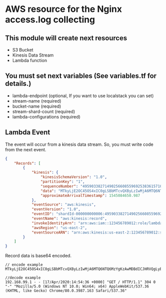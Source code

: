 # AWS resource for the Nginx access.log collecting 

## This module will create next resources
- S3 Bucket
- Kinesis Data Stream
- Lambda function

## You must set next variables (See variables.tf for details.)
- lambda-endpoint (optional, If you want to use localstack you can set)
- stream-name (required)
- bucket-name (required)
- stream-shard-count (required)
- lambda-configurations (required)

## Lambda Event
The event will occur from a kinesis data stream. So, you must write code from the next event.
```json
{
    "Records": [
        {
            "kinesis": {
                "kinesisSchemaVersion": "1.0",
                "partitionKey": "1",
                "sequenceNumber": "49590338271490256608559692538361571095921575989136588898",
                "data": "MTkyLjE2OC45OS4xIC0gLSBbMTcvQXByLzIwMjA6MTQ6NTQ6MzYgKzAwMDBdICJHRVQgLyBIVFRQLzEuMSIgMzA0IDAgIi0iICJNb3ppbGxhLzUuMCAoV2luZG93cyBOVCAxMC4wOyBXaW42NDsgeDY0KSBBcHBsZVdlYktpdC81MzcuMzYgKEtIVE1MLCBsaWtlIEdlY2tvKSBDaHJvbWUvODAuMC4zOTg3LjE2MyBTYWZhcmkvNTM3LjM2Ig==",
                "approximateArrivalTimestamp": 1545084650.987
            },
            "eventSource": "aws:kinesis",
            "eventVersion": "1.0",
            "eventID": "shardId-000000000006:49590338271490256608559692538361571095921575989136588898",
            "eventName": "aws:kinesis:record",
            "invokeIdentityArn": "arn:aws:iam::123456789012:role/lambda-kinesis-role",
            "awsRegion": "us-east-2",
            "eventSourceARN": "arn:aws:kinesis:us-east-2:123456789012:stream/lambda-stream"
        }
    ]
}
```

Record data is base64 encoded.
```
// encode example
MTkyLjE2OC45OS4xIC0gLSBbMTcvQXByLzIwMjA6MTQ6NTQ6MzYgKzAwMDBdICJHRVQgLyBIVFRQLzEuMSIgMzA0IDAgIi0iICJNb3ppbGxhLzUuMCAoV2luZG93cyBOVCAxMC4wOyBXaW42NDsgeDY0KSBBcHBsZVdlYktpdC81MzcuMzYgKEtIVE1MLCBsaWtlIEdlY2tvKSBDaHJvbWUvODAuMC4zOTg3LjE2MyBTYWZhcmkvNTM3LjM2Ig

//decode example
192.168.99.1 - - [17/Apr/2020:14:54:36 +0000] "GET / HTTP/1.1" 304 0 "-" "Mozilla/5.0 (Windows NT 10.0; Win64; x64) AppleWebKit/537.36 (KHTML, like Gecko) Chrome/80.0.3987.163 Safari/537.36"
```





